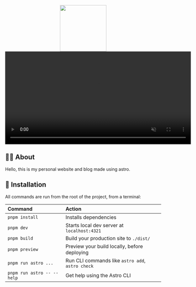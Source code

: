 <div align="center">
    <img src="https://github.com/dennyzain/denny-abbas-zain/blob/b82a4c360d37f7d5cefa1ef3c61dc6cd2c410ed0/public/mstile-150x150.png?raw=true" width="150" height="150">
</div>

<div align="center">
  <video width="600" controls autoplay muted>
    <source src="https://res.cloudinary.com/dennyaz/video/upload/v1718869310/assets-denny-zain-web/readme.mp4" type="video/mp4">
    Your browser does not support the video tag.
  </video>
</div>

## 🧑‍💻 About

Hello, this is my personal website and blog made using astro.

## 🧞 Installation

All commands are run from the root of the project, from a terminal:

| Command                    | Action                                           |
| :------------------------- | :----------------------------------------------- |
| `pnpm install`             | Installs dependencies                            |
| `pnpm dev`                 | Starts local dev server at `localhost:4321`      |
| `pnpm build`               | Build your production site to `./dist/`          |
| `pnpm preview`             | Preview your build locally, before deploying     |
| `pnpm run astro ...`       | Run CLI commands like `astro add`, `astro check` |
| `pnpm run astro -- --help` | Get help using the Astro CLI                     |
